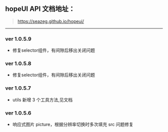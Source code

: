 ## hopeUI API 文档地址：

> https://seazeg.github.io/hopeui/

---
### ver 1.0.5.9

-   修复selector组件，有间隙后移出关闭问题

### ver 1.0.5.8

-   修复selector组件，有间隙后移出关闭问题

### ver 1.0.5.7

-   utils 新增 3 个工具方法,见文档

### ver 1.0.5.6

-   响应式图片 picture，根据分辨率切换时多次填充 src 问题修复

